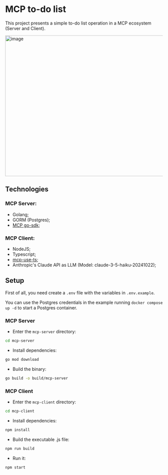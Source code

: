 # MCP to-do list

This project presents a simple to-do list operation in a MCP ecosystem (Server and Client).

<img width="1757" height="450" alt="image" src="https://github.com/user-attachments/assets/a25a9ad4-2c85-4655-ad2b-2eeb977eb9f2" />

## Technologies

### MCP Server:
- Golang;
- GORM (Postgres);
- [MCP go-sdk](https://github.com/modelcontextprotocol/go-sdk);

### MCP Client:
- NodeJS;
- Typescript;
- [mcp-use-ts](https://github.com/mcp-use/mcp-use-ts);
- Anthropic's Claude API as LLM (Model: claude-3-5-haiku-20241022);

## Setup

First of all, you need create a `.env` file with the variables in `.env.example`.

You can use the Postgres credentials in the example running `docker compose up -d` to start a Postgres container.

### MCP Server

- Enter the  `mcp-server` directory:

```bash
cd mcp-server
```

- Install dependencies:

```bash
go mod download
```

- Build the binary:

```bash
go build -o build/mcp-server
```

### MCP Client

- Enter the  `mcp-client` directory:

```bash
cd mcp-client
```

- Install dependencies:

```bash
npm install
```

- Build the executable .js file:

```bash
npm run build
```

- Run it:

```bash
npm start
```
